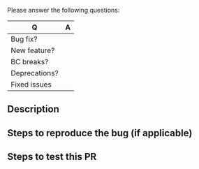Please answer the following questions:

| Q             | A
| ------------- | ---
| Bug fix?      | 
| New feature?  | 
| BC breaks?    | 
| Deprecations? | 
| Fixed issues  |  

## Description

## Steps to reproduce the bug (if applicable)

## Steps to test this PR
